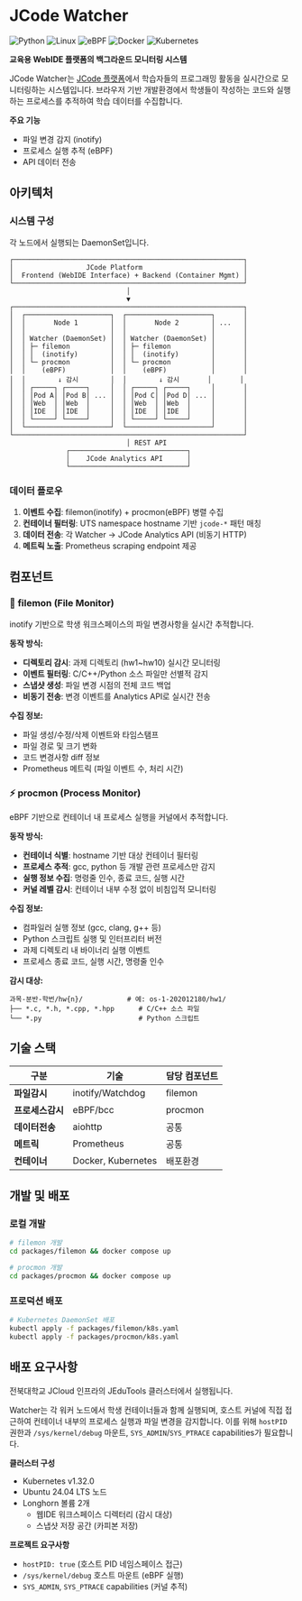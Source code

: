 # JCode Watcher

![Python](https://img.shields.io/badge/Python-3776AB?style=for-the-badge&logo=python&logoColor=white)
![Linux](https://img.shields.io/badge/Linux-FCC624?style=for-the-badge&logo=linux&logoColor=black)
![eBPF](https://img.shields.io/badge/eBPF-00D4AA?style=for-the-badge&logoColor=white)
![Docker](https://img.shields.io/badge/Docker-2496ED?style=for-the-badge&logo=docker&logoColor=white)
![Kubernetes](https://img.shields.io/badge/Kubernetes-326CE5?style=for-the-badge&logo=kubernetes&logoColor=white)

**교육용 WebIDE 플랫폼의 백그라운드 모니터링 시스템**

JCode Watcher는 [JCode 플랫폼](https://jcode.jbnu.ac.kr)에서 학습자들의 프로그래밍 활동을 실시간으로 모니터링하는 시스템입니다. 브라우저 기반 개발환경에서 학생들이 작성하는 코드와 실행하는 프로세스를 추적하여 학습 데이터를 수집합니다.

**주요 기능**
- 파일 변경 감지 (inotify)
- 프로세스 실행 추적 (eBPF)
- API 데이터 전송

## 아키텍처

### 시스템 구성

각 노드에서 실행되는 DaemonSet입니다.

```
┌─────────────────────────────────────────────────────────┐
│                  JCode Platform                         │
│  Frontend (WebIDE Interface) + Backend (Container Mgmt) │
└─────────────────────────────────────────────────────────┘
                             │
                             ▼
┌─────────────────────────────────────────────────────────┐
│  ┌─────────────────────┐  ┌─────────────────────┐       │
│  │       Node 1        │  │       Node 2        │ ...   │
│  │                     │  │                     │       │
│  │ Watcher (DaemonSet) │  │ Watcher (DaemonSet) │       │
│  │ ├─ filemon          │  │ ├─ filemon          │       │
│  │ │  (inotify)        │  │ │  (inotify)        │       │
│  │ └─ procmon          │  │ └─ procmon          │       │
│  │    (eBPF)           │  │    (eBPF)           │       │
│  │        ↓ 감시        │  │        ↓ 감시       │       │
│  │ ┌─────┐ ┌─────┐     │  │ ┌─────┐ ┌─────┐     │       │
│  │ │Pod A│ │Pod B│ ... │  │ │Pod C│ │Pod D│ ... │       │
│  │ │Web  │ │Web  │     │  │ │Web  │ │Web  │     │       │
│  │ │IDE  │ │IDE  │     │  │ │IDE  │ │IDE  │     │       │
│  │ └─────┘ └─────┘     │  │ └─────┘ └─────┘     │       │
│  └─────────────────────┘  └─────────────────────┘       │
└─────────────────────────────────────────────────────────┘
                             │ REST API
              ┌─────────────────────────────┐
              │    JCode Analytics API      │
              └─────────────────────────────┘
```

### 데이터 플로우
1. **이벤트 수집**: filemon(inotify) + procmon(eBPF) 병렬 수집
2. **컨테이너 필터링**: UTS namespace hostname 기반 `jcode-*` 패턴 매칭
3. **데이터 전송**: 각 Watcher → JCode Analytics API (비동기 HTTP)
4. **메트릭 노출**: Prometheus scraping endpoint 제공

## 컴포넌트

### 📁 **filemon** (File Monitor)
inotify 기반으로 학생 워크스페이스의 파일 변경사항을 실시간 추적합니다.

**동작 방식:**
- **디렉토리 감시**: 과제 디렉토리 (hw1~hw10) 실시간 모니터링
- **이벤트 필터링**: C/C++/Python 소스 파일만 선별적 감지
- **스냅샷 생성**: 파일 변경 시점의 전체 코드 백업
- **비동기 전송**: 변경 이벤트를 Analytics API로 실시간 전송

**수집 정보:**
- 파일 생성/수정/삭제 이벤트와 타임스탬프
- 파일 경로 및 크기 변화
- 코드 변경사항 diff 정보
- Prometheus 메트릭 (파일 이벤트 수, 처리 시간)


### ⚡ **procmon** (Process Monitor)
eBPF 기반으로 컨테이너 내 프로세스 실행을 커널에서 추적합니다.

**동작 방식:**
- **컨테이너 식별**: hostname 기반 대상 컨테이너 필터링
- **프로세스 추적**: gcc, python 등 개발 관련 프로세스만 감지
- **실행 정보 수집**: 명령줄 인수, 종료 코드, 실행 시간
- **커널 레벨 감시**: 컨테이너 내부 수정 없이 비침입적 모니터링

**수집 정보:**
- 컴파일러 실행 정보 (gcc, clang, g++ 등)
- Python 스크립트 실행 및 인터프리터 버전
- 과제 디렉토리 내 바이너리 실행 이벤트
- 프로세스 종료 코드, 실행 시간, 명령줄 인수



**감시 대상:**
```
과목-분반-학번/hw{n}/           # 예: os-1-202012180/hw1/
├── *.c, *.h, *.cpp, *.hpp      # C/C++ 소스 파일
└── *.py                        # Python 스크립트
```







## 기술 스택

| 구분 | 기술 | 담당 컴포넌트 |
|------|------|-------------|
| **파일감시** | inotify/Watchdog | filemon |
| **프로세스감시** | eBPF/bcc | procmon |
| **데이터전송** | aiohttp | 공통 |
| **메트릭** | Prometheus | 공통 |
| **컨테이너** | Docker, Kubernetes | 배포환경 |

## 개발 및 배포

### 로컬 개발
```bash
# filemon 개발
cd packages/filemon && docker compose up

# procmon 개발  
cd packages/procmon && docker compose up
```

### 프로덕션 배포
```bash
# Kubernetes DaemonSet 배포
kubectl apply -f packages/filemon/k8s.yaml
kubectl apply -f packages/procmon/k8s.yaml
```

## 배포 요구사항

전북대학교 JCloud 인프라의 JEduTools 클러스터에서 실행됩니다. 

Watcher는 각 워커 노드에서 학생 컨테이너들과 함께 실행되며, 호스트 커널에 직접 접근하여 컨테이너 내부의 프로세스 실행과 파일 변경을 감지합니다. 이를 위해 `hostPID` 권한과 `/sys/kernel/debug` 마운트, `SYS_ADMIN`/`SYS_PTRACE` capabilities가 필요합니다.

**클러스터 구성**
- Kubernetes v1.32.0
- Ubuntu 24.04 LTS 노드
- Longhorn 볼륨 2개
  - 웹IDE 워크스페이스 디렉터리 (감시 대상)
  - 스냅샷 저장 공간 (카피본 저장)

**프로젝트 요구사항**
- `hostPID: true` (호스트 PID 네임스페이스 접근)
- `/sys/kernel/debug` 호스트 마운트 (eBPF 실행)
- `SYS_ADMIN`, `SYS_PTRACE` capabilities (커널 추적)
